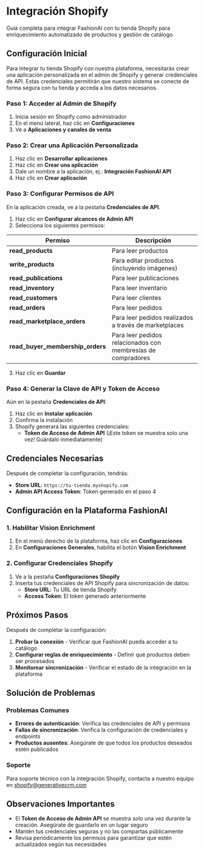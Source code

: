 # Integración Shopify

Guía completa para integrar FashionAI con tu tienda Shopify para enriquecimiento automatizado de productos y gestión de catálogo.

## Configuración Inicial

Para integrar tu tienda Shopify con nuestra plataforma, necesitarás crear una aplicación personalizada en el admin de Shopify y generar credenciales de API. Estas credenciales permitirán que nuestro sistema se conecte de forma segura con tu tienda y acceda a los datos necesarios.

### Paso 1: Acceder al Admin de Shopify

1. Inicia sesión en Shopify como administrador
2. En el menú lateral, haz clic en **Configuraciones**
3. Ve a **Aplicaciones y canales de venta**

### Paso 2: Crear una Aplicación Personalizada

1. Haz clic en **Desarrollar aplicaciones**
2. Haz clic en **Crear una aplicación**
3. Dale un nombre a la aplicación, ej.: **Integración FashionAI API**
4. Haz clic en **Crear aplicación**

### Paso 3: Configurar Permisos de API

En la aplicación creada, ve a la pestaña **Credenciales de API**.

1. Haz clic en **Configurar alcances de Admin API**
2. Selecciona los siguientes permisos:

| Permiso | Descripción |
|---------|-------------|
| **read_products** | Para leer productos |
| **write_products** | Para editar productos (incluyendo imágenes) |
| **read_publications** | Para leer publicaciones |
| **read_inventory** | Para leer inventario |
| **read_customers** | Para leer clientes |
| **read_orders** | Para leer pedidos |
| **read_marketplace_orders** | Para leer pedidos realizados a través de marketplaces |
| **read_buyer_membership_orders** | Para leer pedidos relacionados con membresías de compradores |

3. Haz clic en **Guardar**

### Paso 4: Generar la Clave de API y Token de Acceso

Aún en la pestaña **Credenciales de API**:

1. Haz clic en **Instalar aplicación**
2. Confirma la instalación
3. Shopify generará las siguientes credenciales:
   - **Token de Acceso de Admin API** (¡Este token se muestra solo una vez! Guárdalo inmediatamente)

## Credenciales Necesarias

Después de completar la configuración, tendrás:

- **Store URL**: `https://tu-tienda.myshopify.com`
- **Admin API Access Token**: Token generado en el paso 4

## Configuración en la Plataforma FashionAI

### 1. Habilitar Vision Enrichment

1. En el menú derecho de la plataforma, haz clic en **Configuraciones**
2. En **Configuraciones Generales**, habilita el botón **Vision Enrichment**

### 2. Configurar Credenciales Shopify

1. Ve a la pestaña **Configuraciones Shopify**
2. Inserta tus credenciales de API Shopify para sincronización de datos:
   - **Store URL**: Tu URL de tienda Shopify
   - **Access Token**: El token generado anteriormente

## Próximos Pasos

Después de completar la configuración:

1. **Probar la conexión** - Verificar que FashionAI pueda acceder a tu catálogo
2. **Configurar reglas de enriquecimiento** - Definir qué productos deben ser procesados
3. **Monitorear sincronización** - Verificar el estado de la integración en la plataforma

## Solución de Problemas

### Problemas Comunes

- **Errores de autenticación**: Verifica las credenciales de API y permisos
- **Fallas de sincronización**: Verifica la configuración de credenciales y endpoints
- **Productos ausentes**: Asegúrate de que todos los productos deseados estén publicados

### Soporte

Para soporte técnico con la integración Shopify, contacta a nuestro equipo en shopify@generativecrm.com

## Observaciones Importantes

- El **Token de Acceso de Admin API** se muestra solo una vez durante la creación. Asegúrate de guardarlo en un lugar seguro
- Mantén tus credenciales seguras y no las compartas públicamente
- Revisa periódicamente los permisos para garantizar que estén actualizados según tus necesidades